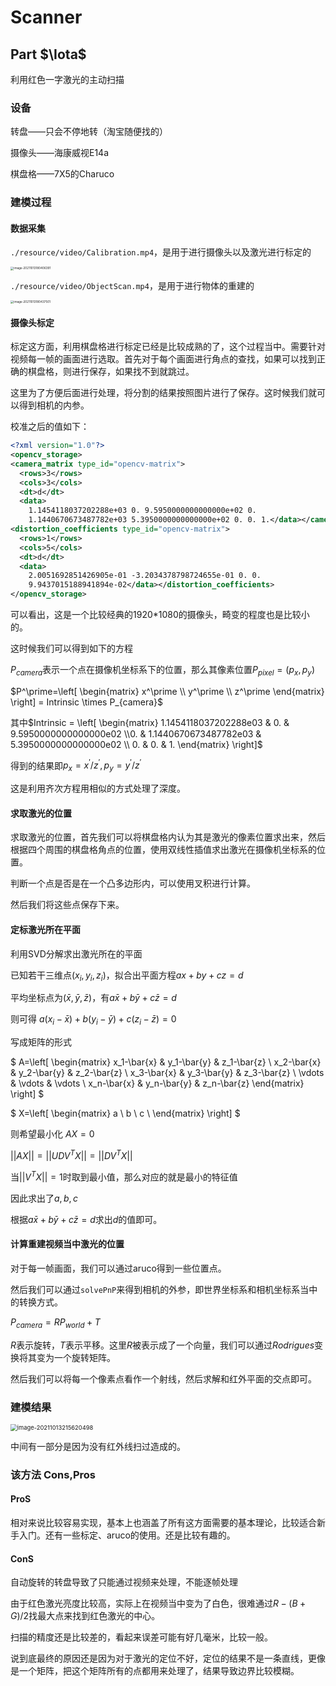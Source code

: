 # Scanner

## Part $\Iota$

利用红色一字激光的主动扫描

### 设备

转盘——只会不停地转（淘宝随便找的）

摄像头——海康威视E14a

棋盘格——7X5的Charuco

### 建模过程

#### 数据采集

`./resource/video/Calibration.mp4`，是用于进行摄像头以及激光进行标定的

<img src="E:\Engine\README.assets\image-20211013180406391.png" alt="image-20211013180406391" style="zoom: 33%;" />

`./resource/video/ObjectScan.mp4`，是用于进行物体的重建的

<img src="E:\Engine\README.assets\image-20211013180437501.png" alt="image-20211013180437501" style="zoom:33%;" />

#### 摄像头标定

标定这方面，利用棋盘格进行标定已经是比较成熟的了，这个过程当中。需要针对视频每一帧的画面进行选取。首先对于每个画面进行角点的查找，如果可以找到正确的棋盘格，则进行保存，如果找不到就跳过。

这里为了方便后面进行处理，将分割的结果按照图片进行了保存。这时候我们就可以得到相机的内参。

校准之后的值如下：

```xml
<?xml version="1.0"?>
<opencv_storage>
<camera_matrix type_id="opencv-matrix">
  <rows>3</rows>
  <cols>3</cols>
  <dt>d</dt>
  <data>
    1.1454118037202288e+03 0. 9.5950000000000000e+02 0.
    1.1440670673487782e+03 5.3950000000000000e+02 0. 0. 1.</data></camera_matrix>
<distortion_coefficients type_id="opencv-matrix">
  <rows>1</rows>
  <cols>5</cols>
  <dt>d</dt>
  <data>
    2.0051692851426905e-01 -3.2034378798724655e-01 0. 0.
    9.9437015188941894e-02</data></distortion_coefficients>
</opencv_storage>

```

可以看出，这是一个比较经典的1920*1080的摄像头，畸变的程度也是比较小的。

这时候我们可以得到如下的方程

$P_{camera}$表示一个点在摄像机坐标系下的位置，那么其像素位置$P_{pixel}=(p_x, p_y)$

$P^\prime=\left[
    \begin{matrix}
        x^\prime \\ 
        y^\prime \\ 
        z^\prime
    \end{matrix} 
  \right] = Intrinsic \times P_{camera}$

其中$Intrinsic = \left[
    \begin{matrix}
        1.1454118037202288e03 & 0. & 9.5950000000000000e02 \\0. & 1.1440670673487782e03 & 5.3950000000000000e02 \\ 0. & 0. & 1.
    \end{matrix} 
  \right]$

得到的结果即$p_x = x^\prime/z^\prime, p_y=y^\prime/z^\prime$

这是利用齐次方程用相似的方式处理了深度。

#### 求取激光的位置

求取激光的位置，首先我们可以将棋盘格内认为其是激光的像素位置求出来，然后根据四个周围的棋盘格角点的位置，使用双线性插值求出激光在摄像机坐标系的位置。

判断一个点是否是在一个凸多边形内，可以使用叉积进行计算。

然后我们将这些点保存下来。

#### 定标激光所在平面

利用SVD分解求出激光所在的平面

已知若干三维点$(x_i, y_i, z_i)$，拟合出平面方程$ax+by+cz=d$

平均坐标点为$(\bar{x}, \bar{y}, \bar{z})$，有$a\bar{x}+b\bar{y}+c\bar{z}=d$

则可得 $a(x_i-\bar{x})+b(y_i-\bar{y})+c(z_i-\bar{z}) = 0$

写成矩阵的形式

$
A=\left[
    \begin{matrix}
        x_1-\bar{x} & y_1-\bar{y} & z_1-\bar{z} \\ 
        x_2-\bar{x} & y_2-\bar{y} & z_2-\bar{z} \\ 
        x_3-\bar{x} & y_3-\bar{y} & z_3-\bar{z} \\ \vdots & \vdots & \vdots \\ 
        x_n-\bar{x} & y_n-\bar{y} & z_n-\bar{z}
    \end{matrix} 
  \right]
$

$
X=\left[
    \begin{matrix}
        a \\
        b \\
        c \\
    \end{matrix}
  \right]
$

则希望最小化 $AX = 0$

$||AX|| = ||UDV^{T}X|| = ||DV^{T}X||$

当$||V^TX||=1$时取到最小值，那么对应的就是最小的特征值

因此求出了$a,b,c$

根据$a\bar{x}+b\bar{y}+c\bar{z}=d$求出$d$的值即可。

#### 计算重建视频当中激光的位置

对于每一帧画面，我们可以通过aruco得到一些位置点。

然后我们可以通过`solvePnP`来得到相机的外参，即世界坐标系和相机坐标系当中的转换方式。

$P_{camera}=RP_{world}+T$

$R$表示旋转，$T$表示平移。这里$R$被表示成了一个向量，我们可以通过$Rodrigues$变换将其变为一个旋转矩阵。

然后我们可以将每一个像素点看作一个射线，然后求解和红外平面的交点即可。

### 建模结果

<img src="E:\Engine\README.assets\image-20211013215620498.png" alt="image-20211013215620498" style="zoom: 67%;" />

中间有一部分是因为没有红外线扫过造成的。

### 该方法 Cons,Pros

#### ProS

相对来说比较容易实现，基本上也涵盖了所有这方面需要的基本理论，比较适合新手入门。还有一些标定、aruco的使用。还是比较有趣的。

#### ConS

自动旋转的转盘导致了只能通过视频来处理，不能逐帧处理

由于红色激光亮度比较高，实际上在视频当中变为了白色，很难通过$R-(B+G)/2$找最大点来找到红色激光的中心。

扫描的精度还是比较差的，看起来误差可能有好几毫米，比较一般。

说到底最终的原因还是因为对于激光的定位不好，定位的结果不是一条直线，更像是一个矩阵，把这个矩阵所有的点都用来处理了，结果导致边界比较模糊。
